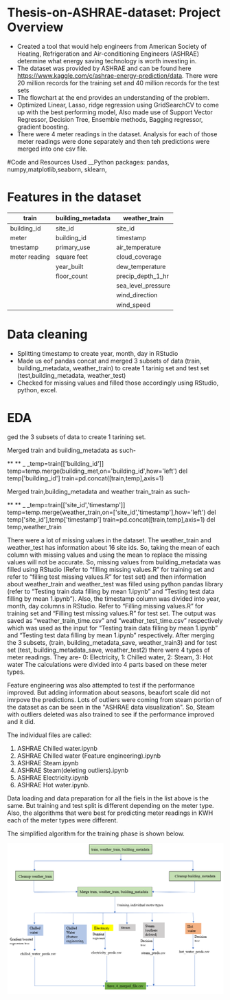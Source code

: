 # Thesis-on-ASHRAE-dataset: Project Overview
* Created a tool that would help engineers from American Society of Heating, Refrigeration and Air-conditioning Engineers (ASHRAE) determine what energy saving technology is worth investing in.
* The dataset was provided by ASHRAE and can be found here https://www.kaggle.com/c/ashrae-energy-prediction/data. There were 20 million records for the training set and 40 million records for the test sets
* The flowchart at the end provides an understanding of the problem.
* Optimized Linear, Lasso, ridge regression using GridSearchCV to come up with the best performing model, Also made use of Support Vector Regressor, Decision Tree, Ensemble methods, Bagging regressor, gradient boosting. 
* There were 4 meter readings in the dataset. Analysis for each of those meter readings were done separately and then teh predictions were merged into one csv file.

#Code and Resources Used
__Python packages: pandas, numpy,matplotlib,seaborn, sklearn,

# Features in the dataset

|train        |building_metadata|weather_train     |
|-------------|-----------------|------------------|                                                     
|building_id  | site_id         |site_id           |                    
|meter        | building_id     |timestamp         |                   
|tmestamp     | primary_use     |air_temperature   |                  
|meter reading| square feet     |cloud_coverage    |
|             | year_built      |dew_temperature   |
|             | floor_count     |precip_depth_1_hr |
|             |                 |sea_level_pressure|
|             |                 |wind_direction    |
|             |                 |wind_speed        |
                                   

# Data cleaning
* Splitting timestamp to create year, month, day in RStudio
* Made us eof pandas concat and merged 3 subsets of data (train, building_metadata, weather_train) to create 1 tarinig set and test set (test,building_metadata, weather_test)
* Checked for missing values and filled those accordingly using RStudio, python, excel.

# EDA

   
   ged the 3 subsets of data to create 1 tarining set.


Merged train and building_metadata as such-

** ** _ _temp=train[['building_id']]
temp=temp.merge(building_met,on='building_id',how='left')
del temp['building_id']
train=pd.concat([train,temp],axis=1)

Merged train,building_metadata and weather train_train as such-

** ** _ _temp=train[['site_id','timestamp']]
temp=temp.merge(weather_train,on=['site_id','timestamp'],how='left')
del temp['site_id'],temp['timestamp']
train=pd.concat([train,temp],axis=1)
del temp,weather_train



There were a lot of missing values in the dataset. 
The weather_train and weather_test has information about 16 site ids. So, taking the mean of each column with missing values and using the mean to replace the missing values will not be accurate. So, missing values from building_metadata was filled using RStudio (Refer to “filling missing values.R” for training set and refer to “filling test missing values.R” for test set) and then information about weather_train and weather_test was filled using python pandas library  (refer to “Testing train data filling by mean 1.ipynb” and “Testing test data filling by mean 1.ipynb”). 
Also, the timestamp column was divided into year, month, day columns in RStudio. Refer to “Filling missing values.R” for training set and “Filling test missing values.R” for test set. The output was saved as “weather_train_time.csv” and “weather_test_time.csv” respectively which was used as the input for “Testing train data filling by mean 1.ipynb” and “Testing test data filling by mean 1.ipynb” respectively.
After merging the 3 subsets, (train, building_metadata_save, weather_train3) and for test set (test, building_metadata_save, weather_test2) there were 4 types of meter readings. 
They are- 0: Electricity, 1: Chilled water, 2: Steam, 3: Hot water
The calculations were divided into 4 parts based on these meter types.

Feature engineering was also attempted to test if the performance improved. But adding information about seasons, beaufort scale did not imrpove the predictions. Lots of outliers were coming from steam portion of the dataset as can be seen in the "ASHRAE data visualization". So, Steam with outliers deleted was also trained to see if the performance improved and it did.  

The individual files are called:
1. ASHRAE Chilled water.ipynb
2. ASHRAE Chilled water (Feature engineering).ipynb
3. ASHRAE Steam.ipynb
4. ASHRAE Steam(deleting outliers).ipynb
5. ASHRAE Electricity.ipynb
6. ASHRAE Hot water.ipynb.

Data loading and data preparation for all the fiels in the list above is the same. But training and test split is different depending on the meter type. Also, the algorithms that were best for predicting meter readings in KWH each of the meter types were different. 

The simplified algorithm for the training phase is shown below.

![](image/Algorithm.PNG)


